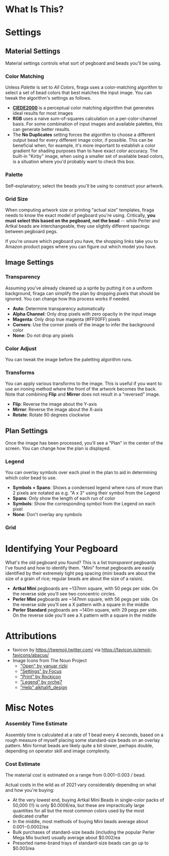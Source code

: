 # What Is This?

# Settings

## Material Settings

Material settings controls what sort of pegboard and beads you'll be using.

### Color Matching

Unless *Palette* is set to *All Colors*, firaga uses a color-matching algorithm to select a set of bead colors that best matches the input image. You can tweak the algorithm's settings as follows.

 * **[CIEDE2000](https://en.wikipedia.org/wiki/Color_difference#CIEDE2000)** is a perceptual color matching algorithm that generates ideal results for most images
 * **RGB** uses a naive sum-of-squares calculation on a per-color-channel basis. For some combination of input images and available palettes, this can generate better results.
 * The **No Duplicates** setting forces the algorithm to choose a different output bead for every different image color, if possible. This can be beneficial when, for example, it's more important to establish a color gradient for shading purposes than to have exact color accuracy. The built-in "Kirby" image, when using a smaller set of available bead colors, is a situation where you'd probably want to check this box.

### Palette

Self-explanatory; select the beads you'll be using to construct your artwork.

### Grid Size

When computing artwork size or printing "actual size" templates, firaga needs to know the exact model of pegboard you're using. Critically, **you must select this based on the pegboard, not the bead** -- while Perler and Artkal beads are interchangeable, they use slightly different spacings between pegboard pegs.

If you're unsure which pegboard you have, the shopping links take you to Amazon product pages where you can figure out which model you have.

## Image Settings

### Transparency

Assuming you've already cleaned up a sprite by putting it on a uniform background, firaga can simplify the plan by dropping pixels that should be ignored. You can change how this process works if needed.

 * **Auto**: Determine transparency automatically
 * **Alpha Channel**: Only drop pixels with zero opacity in the input image
 * **Magenta**: Only drop true magenta (#FF00FF) pixels
 * **Corners**: Use the corner pixels of the image to infer the background color
 * **None**: Do not drop any pixels

### Color Adjust

You can tweak the image before the paletting algorithm runs.

### Transforms

You can apply various transforms to the image. This is useful if you want to use an ironing method where the front of the artwork becomes the back. Note that combining **Flip** and **Mirror** does not result in a "reversed" image.

 * **Flip**: Reverse the image about the Y-axis
 * **Mirror**: Reverse the image about the X-axis
 * **Rotate**: Rotate 90 degrees clockwise

## Plan Settings

Once the image has been processed, you'll see a "Plan" in the center of the screen. You can change how the plan is displayed.

### Legend

You can overlay symbols over each pixel in the plan to aid in determining which color bead to use.

 * **Symbols + Spans**: Shows a condensed legend where runs of more than 2 pixels are notated as e.g. "A x 3" using their symbol from the Legend
 * **Spans**: Only show the length of each run of color
 * **Symbols**: Show the corresponding symbol from the Legend on each pixel
 * **None**: Don't overlay any symbols

### Grid

# Identifying Your Pegboard

What's the old pegboard you found? This is a list *transparent* pegboards I've found and how to identify them. "Mini" format pegboards are easily identified by their extremely tight peg spacing (mini beads are about the size of a grain of rice; regular beads are about the size of a raisin).

 * **Artkal Mini** pegboards are ~137mm square, with 50 pegs per side. On the reverse side you'll see two concentric circles.
 * **Perler Mini** pegboards are ~147mm square, with 56 pegs per side. On the reverse side you'll see a X pattern with a square in the middle
 * **Perler Standard** pegboards are ~140m square, with 29 pegs per side. On the reverse side you'll see a X pattern with a square in the middle

# Attributions

 * favicon by https://twemoji.twitter.com/ via https://favicon.io/emoji-favicons/abacus/
 * Image Icons from The Noun Project
   * ["Open" by yanuar rizki](https://thenounproject.com/search/?q=image&i=4129894)
   * ["Settings" by Focus](https://thenounproject.com/search/?q=settings&i=943929)
   * ["Print" by Rockicon](https://thenounproject.com/search/?q=print&i=1707522)
   * ["Legend" by orche7](https://thenounproject.com/search/?q=legend&i=1267167)
   * ["Help" alkhalifi_design](https://thenounproject.com/search/?q=help&i=4116027)

# Misc Notes

### Assembly Time Estimate

Assembly time is calculated at a rate of 1 bead every 4 seconds, based on a rough measure of myself placing some standard-size beads on an overlay pattern. Mini format beads are likely quite a bit slower, perhaps double, depending on operator skill and image complexity.

### Cost Estimate

The material cost is estimated on a range from $0.001-$0.003 / bead.

Actual costs in the wild as of 2021 vary considerably depending on what and how you're buying:
 * At the very lowest end, buying Artkal Mini Beads in single-color packs of 50,000 (!!) is only $0.0006/ea, but these are impractically large quantities for all but the most common colors used by the most dedicated crafter
 * In the middle, most methods of buying Mini beads average about $0.001-$0.0002/ea
 * Bulk purchases of standard-size beads (including the popular Perler Mega Mix bucket) usually average about $0.002/ea
 * Presorted name-brand trays of standard-size beads can go up to $0.003/ea

